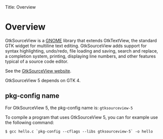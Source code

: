 Title: Overview

# Overview

GtkSourceView is a [GNOME](https://www.gnome.org/) library
that extends GtkTextView, the standard GTK widget for multiline text
editing. GtkSourceView adds support for syntax highlighting, undo/redo, file
loading and saving, search and replace, a completion system, printing,
displaying line numbers, and other features typical of a source code editor.

See the [GtkSourceView website](https://wiki.gnome.org/Projects/GtkSourceView).

GtkSourceView 5 depends on GTK 4.

## pkg-config name

For GtkSourceView 5, the pkg-config name is: `gtksourceview-5`

To compile a program that uses GtkSourceView 5, you
can for example use the following command:

```
$ gcc hello.c `pkg-config --cflags --libs gtksourceview-5` -o hello
```
